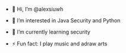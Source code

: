 - 👋 Hi, I’m @alexsiuwh
- 👀 I’m interested in Java Security and Python
- 🌱 I’m currently learning security 

- ⚡ Fun fact: I play music and adraw arts

<!---
alexsiuwh/alexsiuwh is a ✨ special ✨ repository because its `README.md` (this file) appears on your GitHub profile.
You can click the Preview link to take a look at your changes.
--->

